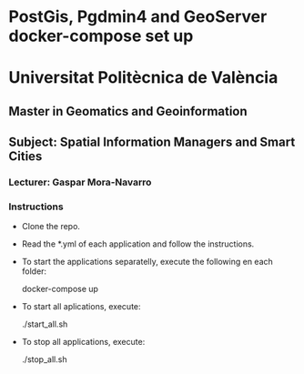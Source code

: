 # PostGis, Pgdmin4 and GeoServer docker-compose set up

# Universitat Politècnica de València
## Master in Geomatics and Geoinformation
## Subject: Spatial Information Managers and Smart Cities
### Lecturer: Gaspar Mora-Navarro

### Instructions

- Clone the repo.
- Read the *.yml of each application  and follow the instructions.
- To start the applications separatelly, execute the following en each folder:

    docker-compose up 

- To start all aplications, execute:
    
    ./start_all.sh

- To stop all applications, execute:

    ./stop_all.sh


